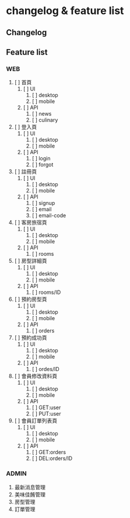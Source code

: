 # changelog & feature list

## Changelog


## Feature list
### WEB
1. [ ] 首頁
   1. [ ] UI
      1. [ ] desktop
      2. [ ] mobile
   2. [ ] API
      1. [ ] news
      2. [ ] culinary
2. [ ] 登入頁
   1. [ ] UI
      1. [ ] desktop
      2. [ ] mobile
   2. [ ] API
      1. [ ] login
      2. [ ] forgot
3. [ ] 註冊頁
   1. [ ] UI
      1. [ ] desktop
      2. [ ] mobile
   2. [ ] API
      1. [ ] signup
      2. [ ] email
      3. [ ] email-code
4. [ ] 客房旅宿頁
   1. [ ] UI
      1. [ ] desktop
      2. [ ] mobile
   2. [ ] API
      1. [ ] rooms
5. [ ] 房型詳細頁
   1. [ ] UI
      1. [ ] desktop
      2. [ ] mobile
   2. [ ] API
      1. [ ] rooms/ID
6. [ ] 預約房型頁
   1. [ ] UI
      1. [ ] desktop
      2. [ ] mobile
   2. [ ] API
      1. [ ] orders
7. [ ] 預約成功頁
   1. [ ] UI
      1. [ ] desktop
      2. [ ] mobile
   2. [ ] API
      1. [ ] ordes/ID
8. [ ] 會員修改資料頁
   1. [ ] UI
      1. [ ] desktop
      2. [ ] mobile
   2. [ ] API
      1. [ ] GET:user
      2. [ ] PUT:user
9.  [ ] 會員訂單列表頁
    1. [ ] UI
       1. [ ] desktop
       2. [ ] mobile
    2. [ ] API
       1. [ ] GET:orders
       2. [ ] DEL:orders/ID

### ADMIN
1. 最新消息管理
2. 美味佳餚管理
3. 房型管理
4. 訂單管理